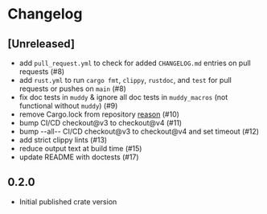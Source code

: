 # Changelog

## [Unreleased]
* add `pull_request.yml` to check for added `CHANGELOG.md` entries on pull requests (#8)
* add `rust.yml` to run `cargo fmt`, `clippy`, `rustdoc`, and `test` for pull requests or pushes on `main` (#8)
* fix doc tests in `muddy` & ignore all doc tests in `muddy_macros` (not functional without `muddy`) (#9)
* remove Cargo.lock from repository [reason](https://blog.rust-lang.org/2023/08/29/committing-lockfiles.html) (#10)
* bump CI/CD checkout@v3 to checkout@v4 (#11)
* bump --all-- CI/CD checkout@v3 to checkout@v4 and set timeout (#12)
* add strict clippy lints (#13)
* reduce output text at build time (#15)
* update README with doctests (#17)

## 0.2.0
* Initial published crate version
